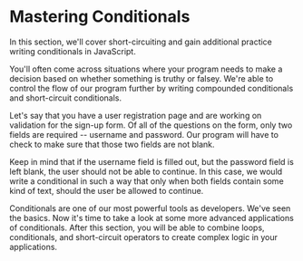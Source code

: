 # Mastering Conditionals

In this section, we'll cover short-circuiting and gain additional practice writing conditionals in JavaScript.

You'll often come across situations where your program needs to make a decision based on whether something is truthy or falsey. We're able to control the flow of our program further by writing compounded conditionals and short-circuit conditionals. 

Let's say that you have a user registration page and are working on validation for the sign-up form. Of all of the questions on the form, only two fields are required -- username and password. Our program will have to check to make sure that those two fields are not blank. 

Keep in mind that if the username field is filled out, but the password field is left blank, the user should not be able to continue. In this case, we would write a conditional in such a way that only when both fields contain some kind of text, should the user be allowed to continue.

Conditionals are one of our most powerful tools as developers. We've seen the basics. Now it's time to take a look at some more advanced applications of conditionals. After this section, you will be able to combine loops, conditionals, and short-circuit operators to create complex logic in your applications.

